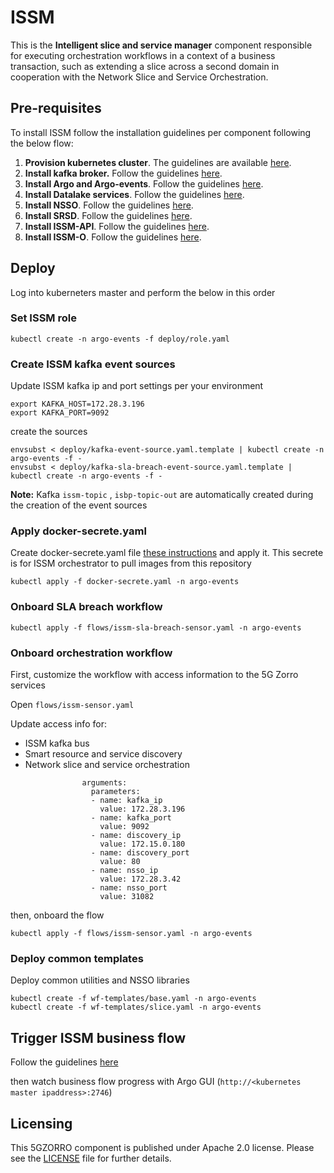 # ISSM

This is the __Intelligent slice and service manager__ component responsible for executing orchestration workflows in a context of a business transaction, such as extending a slice across a second domain in cooperation with the Network Slice and Service Orchestration.

## Pre-requisites

To install ISSM follow the installation guidelines per component following the below flow:
1. **Provision kubernetes cluster**. The guidelines are available [here](https://github.com/5GZORRO/infrastructure/blob/master/docs/kubernetes.md).
2. **Install kafka broker.** Follow the guidelines [here](https://github.com/5GZORRO/infrastructure/blob/master/docs/kafka.md).
3. **Install Argo and Argo-events**. Follow the guidelines [here](docs/argo.md).
4. **Install Datalake services**. Follow the guidelines [here](https://github.com/5GZORRO/datalake).
5. **Install NSSO**. Follow the guidelines [here](https://github.com/5GZORRO/nsso).
6. **Install SRSD**. Follow the guidelines [here](https://github.com/5GZORRO/Smart-Resource-and-Service-Discovery-application/demo_June_21).
7. **Install ISSM-API**. Follow the guidelines [here](api).
8. **Install ISSM-O**. Follow the guidelines [here](https://github.com/5GZORRO/issm-optimizer).

## Deploy

Log into kuberneters master and perform the below in this order

### Set ISSM role

```
kubectl create -n argo-events -f deploy/role.yaml
```

### Create ISSM kafka event sources

Update ISSM kafka ip and port settings per your environment

```
export KAFKA_HOST=172.28.3.196
export KAFKA_PORT=9092
```

create the sources

```
envsubst < deploy/kafka-event-source.yaml.template | kubectl create -n argo-events -f -
envsubst < deploy/kafka-sla-breach-event-source.yaml.template | kubectl create -n argo-events -f -
```

**Note:** Kafka `issm-topic` , `isbp-topic-out` are automatically created during the creation of the event sources

### Apply docker-secrete.yaml

Create docker-secrete.yaml file [these instructions](https://github.com/5GZORRO/infrastructure/blob/master/docs/kubernetes-private-dockerregistry.md) and apply it. This secrete is for ISSM orchestrator to pull images from this repository

```
kubectl apply -f docker-secrete.yaml -n argo-events
```

### Onboard SLA breach workflow

```
kubectl apply -f flows/issm-sla-breach-sensor.yaml -n argo-events
```

### Onboard orchestration workflow

First, customize the workflow with access information to the 5G Zorro services

Open `flows/issm-sensor.yaml`

Update access info for:

* ISSM kafka bus
* Smart resource and service discovery
* Network slice and service orchestration

```
                arguments:
                  parameters:
                  - name: kafka_ip
                    value: 172.28.3.196
                  - name: kafka_port
                    value: 9092
                  - name: discovery_ip
                    value: 172.15.0.180
                  - name: discovery_port
                    value: 80
                  - name: nsso_ip
                    value: 172.28.3.42
                  - name: nsso_port
                    value: 31082
```

then, onboard the flow

```
kubectl apply -f flows/issm-sensor.yaml -n argo-events
```

### Deploy common templates

Deploy common utilities and NSSO libraries

```
kubectl create -f wf-templates/base.yaml -n argo-events
kubectl create -f wf-templates/slice.yaml -n argo-events
```

## Trigger ISSM business flow

Follow the guidelines [here](https://github.com/5GZORRO/issm/tree/master/api#api)

then watch business flow progress with Argo GUI (`http://<kubernetes master ipaddress>:2746`)

## Licensing

This 5GZORRO component is published under Apache 2.0 license. Please see the [LICENSE](./LICENSE) file for further details.